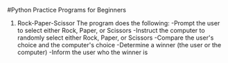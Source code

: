 #Python Practice Programs for Beginners

1. Rock-Paper-Scissor
  The program does the following:
  -Prompt the user to select either Rock, Paper, or Scissors
  -Instruct the computer to randomly select either Rock, Paper, or Scissors
  -Compare the user's choice and the computer's choice
  -Determine a winner (the user or the computer)
  -Inform the user who the winner is
